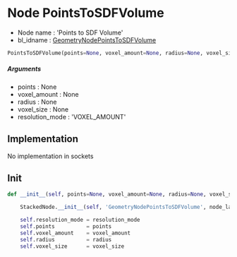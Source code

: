 # Node PointsToSDFVolume

- Node name : 'Points to SDF Volume'
- bl_idname : [GeometryNodePointsToSDFVolume](https://docs.blender.org/api/current/bpy.types.GeometryNodePointsToSDFVolume.html)


``` python
PointsToSDFVolume(points=None, voxel_amount=None, radius=None, voxel_size=None, resolution_mode='VOXEL_AMOUNT', node_label=None, node_color=None)
```
##### Arguments

- points : None
- voxel_amount : None
- radius : None
- voxel_size : None
- resolution_mode : 'VOXEL_AMOUNT'

## Implementation

No implementation in sockets

## Init

``` python
def __init__(self, points=None, voxel_amount=None, radius=None, voxel_size=None, resolution_mode='VOXEL_AMOUNT', node_label=None, node_color=None):

    StackedNode.__init__(self, 'GeometryNodePointsToSDFVolume', node_label=node_label, node_color=node_color)

    self.resolution_mode = resolution_mode
    self.points          = points
    self.voxel_amount    = voxel_amount
    self.radius          = radius
    self.voxel_size      = voxel_size
```
